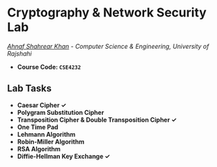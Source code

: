 # Cryptography & Network Security Lab
*[Ahnaf Shahrear Khan](https://github.com/ahnafshahrear) - Computer Science & Engineering, University of Rajshahi*
- **Course Code: `CSE4232`**

## Lab Tasks
- **Caesar Cipher ✓**
- **Polygram Substitution Cipher**
- **Transposition Cipher & Double Transposition Cipher ✓**
- **One Time Pad**
- **Lehmann Algorithm**
- **Robin-Miller Algorithm**
- **RSA Algorithm**
- **Diffie-Hellman Key Exchange ✓**
